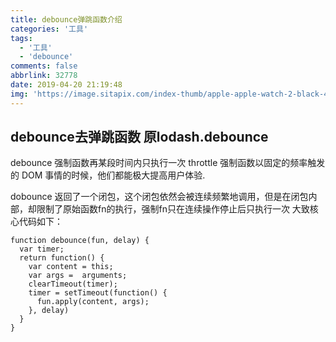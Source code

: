 ```yaml
---
title: debounce弹跳函数介绍
categories: '工具'
tags:
  - '工具'
  - 'debounce'
comments: false
abbrlink: 32778
date: 2019-04-20 21:19:48
img: 'https://image.sitapix.com/index-thumb/apple-apple-watch-2-black-437037-via-sitapix-com.jpeg'
---
```

## debounce去弹跳函数 原lodash.debounce
debounce 强制函数再某段时间内只执行一次
throttle 强制函数以固定的频率触发的 DOM 事情的时候，他们都能极大提高用户体验.

dobounce 返回了一个闭包，这个闭包依然会被连续频繁地调用，但是在闭包内部，却限制了原始函数fn的执行，强制fn只在连续操作停止后只执行一次
大致核心代码如下：
```
function debounce(fun, delay) {
  var timer;
  return function() {
    var content = this;
    var args =  arguments;
    clearTimeout(timer);
    timer = setTimeout(function() {
      fun.apply(content, args);
    }, delay)
  }
}
```


